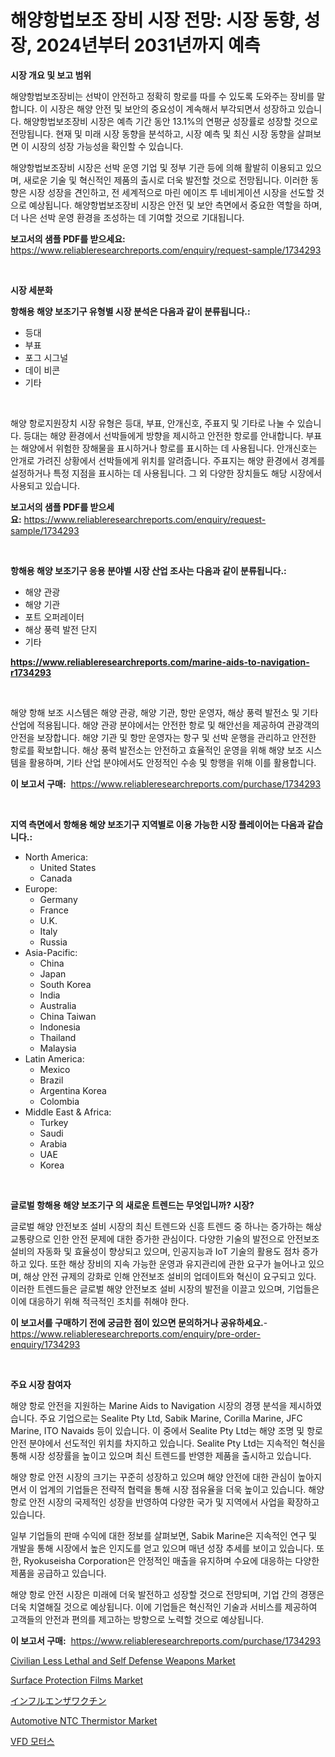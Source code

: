 <p><h1>해양항법보조 장비 시장 전망: 시장 동향, 성장, 2024년부터 2031년까지 예측</h1></p><p><strong>시장 개요 및 보고 범위</strong></p>
<p><p>해양항법보조장비는 선박이 안전하고 정확히 항로를 따를 수 있도록 도와주는 장비를 말합니다. 이 시장은 해양 안전 및 보안의 중요성이 계속해서 부각되면서 성장하고 있습니다. 해양항법보조장비 시장은 예측 기간 동안 13.1%의 연평균 성장률로 성장할 것으로 전망됩니다. 현재 및 미래 시장 동향을 분석하고, 시장 예측 및 최신 시장 동향을 살펴보면 이 시장의 성장 가능성을 확인할 수 있습니다.</p><p>해양항법보조장비 시장은 선박 운영 기업 및 정부 기관 등에 의해 활발히 이용되고 있으며, 새로운 기술 및 혁신적인 제품의 출시로 더욱 발전할 것으로 전망됩니다. 이러한 동향은 시장 성장을 견인하고, 전 세계적으로 마린 에이즈 투 네비게이션 시장을 선도할 것으로 예상됩니다. 해양항법보조장비 시장은 안전 및 보안 측면에서 중요한 역할을 하며, 더 나은 선박 운영 환경을 조성하는 데 기여할 것으로 기대됩니다.</p></p>
<p><strong>보고서의 샘플 PDF를 받으세요:</strong> <a href="https://www.reliableresearchreports.com/enquiry/request-sample/1734293">https://www.reliableresearchreports.com/enquiry/request-sample/1734293</a></p>
<p>&nbsp;</p>
<p><strong>시장 세분화</strong></p>
<p><strong>항해용 해양 보조기구 유형별 시장 분석은 다음과 같이 분류됩니다.:</strong></p>
<p><ul><li>등대</li><li>부표</li><li>포그 시그널</li><li>데이 비콘</li><li>기타</li></ul></p>
<p>&nbsp;</p>
<p><p>해양 항로지원장치 시장 유형은 등대, 부표, 안개신호, 주표지 및 기타로 나눌 수 있습니다. 등대는 해양 환경에서 선박들에게 방향을 제시하고 안전한 항로를 안내합니다. 부표는 해양에서 위험한 장해물을 표시하거나 항로를 표시하는 데 사용됩니다. 안개신호는 안개로 가려진 상황에서 선박들에게 위치를 알려줍니다. 주표지는 해양 환경에서 경계를 설정하거나 특정 지점을 표시하는 데 사용됩니다. 그 외 다양한 장치들도 해당 시장에서 사용되고 있습니다.</p></p>
<p><strong>보고서의 샘플 PDF를 받으세요:</strong>&nbsp;<a href="https://www.reliableresearchreports.com/enquiry/request-sample/1734293">https://www.reliableresearchreports.com/enquiry/request-sample/1734293</a></p>
<p>&nbsp;</p>
<p><strong> 항해용 해양 보조기구 응용 분야별 시장 산업 조사는 다음과 같이 분류됩니다.:</strong></p>
<p><ul><li>해양 관광</li><li>해양 기관</li><li>포트 오퍼레이터</li><li>해상 풍력 발전 단지</li><li>기타</li></ul></p>
<p><strong><a href="https://www.reliableresearchreports.com/marine-aids-to-navigation-r1734293">https://www.reliableresearchreports.com/marine-aids-to-navigation-r1734293</a></strong></p>
<p>&nbsp;</p>
<p><p>해양 항해 보조 시스템은 해양 관광, 해양 기관, 항만 운영자, 해상 풍력 발전소 및 기타 산업에 적용됩니다. 해양 관광 분야에서는 안전한 항로 및 해안선을 제공하여 관광객의 안전을 보장합니다. 해양 기관 및 항만 운영자는 항구 및 선박 운행을 관리하고 안전한 항로를 확보합니다. 해상 풍력 발전소는 안전하고 효율적인 운영을 위해 해양 보조 시스템을 활용하며, 기타 산업 분야에서도 안정적인 수송 및 항행을 위해 이를 활용합니다.</p></p>
<p><strong>이 보고서 구매:</strong>&nbsp; <a href="https://www.reliableresearchreports.com/purchase/1734293">https://www.reliableresearchreports.com/purchase/1734293</a></p>
<p>&nbsp;</p>
<p><strong>지역 측면에서 항해용 해양 보조기구 지역별로 이용 가능한 시장 플레이어는 다음과 같습니다.:</strong></p>
<p><ul>
    <li>
        North America:
        <ul>
            <li>United States</li>
            <li>Canada</li>
        </ul>
    </li>
    <li>
        Europe:
        <ul>
            <li>Germany</li>
            <li>France</li>
            <li>U.K.</li>
            <li>Italy</li>
            <li>Russia</li>
        </ul>
    </li>
    <li>
        Asia-Pacific:
        <ul>
            <li>China</li>
            <li>Japan</li>
            <li>South Korea</li>
            <li>India</li>
            <li>Australia</li>
            <li>China Taiwan</li>
            <li>Indonesia</li>
            <li>Thailand</li>
            <li>Malaysia</li>
        </ul>
    </li>
    <li>
        Latin America:
        <ul>
            <li>Mexico</li>
            <li>Brazil</li>
            <li>Argentina Korea</li>
            <li>Colombia</li>
        </ul>
    </li>
    <li>
        Middle East & Africa:
        <ul>
            <li>Turkey</li>
            <li>Saudi</li>
            <li>Arabia</li>
            <li>UAE</li>
            <li>Korea</li>
        </ul>
    </li>
    </ul></p>
<p>&nbsp;</p>
<p><strong>글로벌 항해용 해양 보조기구 의 새로운 트렌드는 무엇입니까? 시장?</strong></p>
<p><p>글로벌 해양 안전보조 설비 시장의 최신 트렌드와 신흥 트렌드 중 하나는 증가하는 해상 교통량으로 인한 안전 문제에 대한 증가한 관심이다. 다양한 기술의 발전으로 안전보조 설비의 자동화 및 효율성이 향상되고 있으며, 인공지능과 IoT 기술의 활용도 점차 증가하고 있다. 또한 해상 장비의 지속 가능한 운영과 유지관리에 관한 요구가 늘어나고 있으며, 해상 안전 규제의 강화로 인해 안전보조 설비의 업데이트와 혁신이 요구되고 있다. 이러한 트렌드들은 글로벌 해양 안전보조 설비 시장의 발전을 이끌고 있으며, 기업들은 이에 대응하기 위해 적극적인 조치를 취해야 한다.</p></p>
<p><strong>이 보고서를 구매하기 전에 궁금한 점이 있으면 문의하거나 공유하세요.</strong>- <a href="https://www.reliableresearchreports.com/enquiry/pre-order-enquiry/1734293">https://www.reliableresearchreports.com/enquiry/pre-order-enquiry/1734293</a></p>
<p>&nbsp;</p>
<p><strong>주요 시장 참여자</strong></p>
<p><p>해양 항로 안전을 지원하는 Marine Aids to Navigation 시장의 경쟁 분석을 제시하였습니다. 주요 기업으로는 Sealite Pty Ltd, Sabik Marine, Corilla Marine, JFC Marine, ITO Navaids 등이 있습니다. 이 중에서 Sealite Pty Ltd는 해양 조명 및 항로 안전 분야에서 선도적인 위치를 차지하고 있습니다. Sealite Pty Ltd는 지속적인 혁신을 통해 시장 성장률을 높이고 있으며 최신 트렌드를 반영한 제품을 출시하고 있습니다. </p><p>해양 항로 안전 시장의 크기는 꾸준히 성장하고 있으며 해양 안전에 대한 관심이 높아지면서 이 업계의 기업들은 전략적 협력을 통해 시장 점유율을 더욱 높이고 있습니다. 해양 항로 안전 시장의 국제적인 성장을 반영하여 다양한 국가 및 지역에서 사업을 확장하고 있습니다. </p><p>일부 기업들의 판매 수익에 대한 정보를 살펴보면, Sabik Marine은 지속적인 연구 및 개발을 통해 시장에서 높은 인지도를 얻고 있으며 매년 성장 추세를 보이고 있습니다. 또한, Ryokuseisha Corporation은 안정적인 매출을 유지하며 수요에 대응하는 다양한 제품을 공급하고 있습니다.</p><p>해양 항로 안전 시장은 미래에 더욱 발전하고 성장할 것으로 전망되며, 기업 간의 경쟁은 더욱 치열해질 것으로 예상됩니다. 이에 기업들은 혁신적인 기술과 서비스를 제공하여 고객들의 안전과 편의를 제고하는 방향으로 노력할 것으로 예상됩니다.</p></p>
<p><strong>이 보고서 구매:</strong>&nbsp;&nbsp;<a href="https://www.reliableresearchreports.com/purchase/1734293">https://www.reliableresearchreports.com/purchase/1734293</a></p>
<p><p><a href="https://github.com/irfadac/Market-Research-Report-List-2/blob/main/civilian-less-lethal-and-self-defense-weapons-market.md">Civilian Less Lethal and Self Defense Weapons Market</a></p><p><a href="https://www.linkedin.com/pulse/surface-protection-films-market-provides-comprehensive-analysis-0iupc?trackingId=stXB0fPb7iHKnO0dad9xmw%3D%3D">Surface Protection Films Market</a></p><p><a href="https://github.com/mathieurico66/Market-Research-Report-List-1/blob/main/655176527670.md">インフルエンザワクチン</a></p><p><a href="https://pretty-mail-caf.notion.site/Automotive-NTC-Thermistor-Market-Insights-into-Market-CAGR-Market-Trends-and-Growth-Strategies-0c271485da89491480a7e63323da4a5e">Automotive NTC Thermistor Market</a></p><p><a href="https://github.com/lkwggful07722/Market-Research-Report-List-1/blob/main/827316525261.md">VFD 모터스</a></p></p>